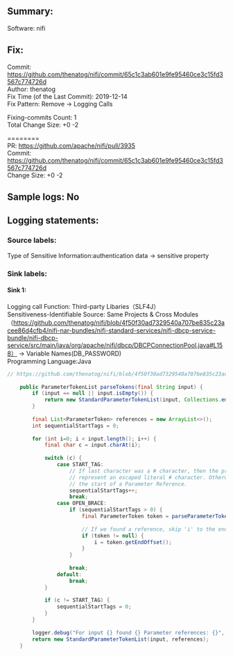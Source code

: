 ## Summary:  
Software: nifi  
## Fix:  
Commit: https://github.com/thenatog/nifi/commit/65c1c3ab601e9fe95460ce3c15fd3567c774726d  
Author: thenatog  
Fix Time (of the Last Commit): 2019-12-14  
Fix Pattern: Remove -> Logging Calls  
  
  
Fixing-commits Count: 1  
Total Change Size: +0 -2  
  
========  
PR: https://github.com/apache/nifi/pull/3935  
Commit: https://github.com/thenatog/nifi/commit/65c1c3ab601e9fe95460ce3c15fd3567c774726d  
Change Size: +0 -2  
## Sample logs: No  
## Logging statements:  
### Source labels:  
Type of Sensitive Information:authentication data -> sensitive property  
### Sink labels:  
#### Sink 1:  
Logging call Function:  Third-party Libaries（SLF4J）  
Sensitiveness-Identifiable Source:  Same Projects & Cross Modules（https://github.com/thenatog/nifi/blob/4f50f30ad7329540a707be835c23acee86d4cfb4/nifi-nar-bundles/nifi-standard-services/nifi-dbcp-service-bundle/nifi-dbcp-service/src/main/java/org/apache/nifi/dbcp/DBCPConnectionPool.java#L158） -> Variable Names(DB_PASSWORD)  
Programming Language:Java  
```Java  
// https://github.com/thenatog/nifi/blob/4f50f30ad7329540a707be835c23acee86d4cfb4/nifi-commons/nifi-parameter/src/main/java/org/apache/nifi/parameter/ExpressionLanguageAgnosticParameterParser.java#L30-L70  
  
    public ParameterTokenList parseTokens(final String input) {  
        if (input == null || input.isEmpty()) {  
            return new StandardParameterTokenList(input, Collections.emptyList());  
        }  
  
        final List<ParameterToken> references = new ArrayList<>();  
        int sequentialStartTags = 0;  
  
        for (int i=0; i < input.length(); i++) {  
            final char c = input.charAt(i);  
  
            switch (c) {  
                case START_TAG:  
                    // If last character was a # character, then the previous character along with this character  
                    // represent an escaped literal # character. Otherwise, this character potentially represents  
                    // the start of a Parameter Reference.  
                    sequentialStartTags++;  
                    break;  
                case OPEN_BRACE:  
                    if (sequentialStartTags > 0) {  
                        final ParameterToken token = parseParameterToken(input, i, sequentialStartTags, references);  
  
                        // If we found a reference, skip 'i' to the end of the reference, since there can't be any other references before that point.  
                        if (token != null) {  
                            i = token.getEndOffset();  
                        }  
                    }  
  
                    break;  
                default:  
                    break;  
            }  
  
            if (c != START_TAG) {  
                sequentialStartTags = 0;  
            }  
        }  
  
        logger.debug("For input {} found {} Parameter references: {}", input, references.size(), references); // HERE IS THE SINK 1  
        return new StandardParameterTokenList(input, references);  
    }  
  
  
```  
